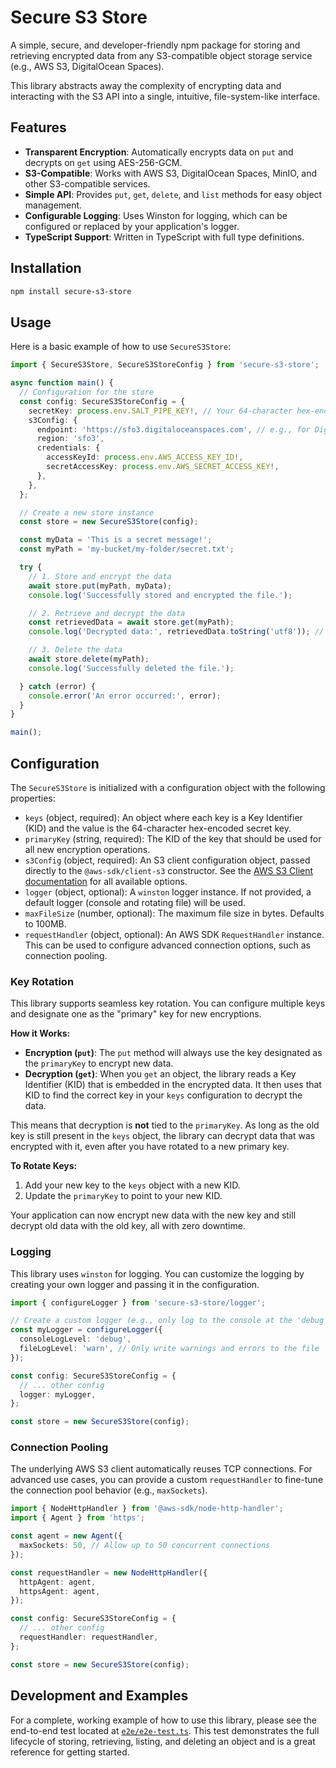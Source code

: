 # Secure S3 Store

A simple, secure, and developer-friendly npm package for storing and retrieving encrypted data from any S3-compatible object storage service (e.g., AWS S3, DigitalOcean Spaces).

This library abstracts away the complexity of encrypting data and interacting with the S3 API into a single, intuitive, file-system-like interface.

## Features

-   **Transparent Encryption**: Automatically encrypts data on `put` and decrypts on `get` using AES-256-GCM.
-   **S3-Compatible**: Works with AWS S3, DigitalOcean Spaces, MinIO, and other S3-compatible services.
-   **Simple API**: Provides `put`, `get`, `delete`, and `list` methods for easy object management.
-   **Configurable Logging**: Uses Winston for logging, which can be configured or replaced by your application's logger.
-   **TypeScript Support**: Written in TypeScript with full type definitions.

## Installation

```bash
npm install secure-s3-store
```

## Usage

Here is a basic example of how to use `SecureS3Store`:

```typescript
import { SecureS3Store, SecureS3StoreConfig } from 'secure-s3-store';

async function main() {
  // Configuration for the store
  const config: SecureS3StoreConfig = {
    secretKey: process.env.SALT_PIPE_KEY!, // Your 64-character hex-encoded secret key
    s3Config: {
      endpoint: 'https://sfo3.digitaloceanspaces.com', // e.g., for DigitalOcean
      region: 'sfo3',
      credentials: {
        accessKeyId: process.env.AWS_ACCESS_KEY_ID!,
        secretAccessKey: process.env.AWS_SECRET_ACCESS_KEY!,
      },
    },
  };

  // Create a new store instance
  const store = new SecureS3Store(config);

  const myData = 'This is a secret message!';
  const myPath = 'my-bucket/my-folder/secret.txt';

  try {
    // 1. Store and encrypt the data
    await store.put(myPath, myData);
    console.log('Successfully stored and encrypted the file.');

    // 2. Retrieve and decrypt the data
    const retrievedData = await store.get(myPath);
    console.log('Decrypted data:', retrievedData.toString('utf8')); // Outputs: This is a secret message!

    // 3. Delete the data
    await store.delete(myPath);
    console.log('Successfully deleted the file.');

  } catch (error) {
    console.error('An error occurred:', error);
  }
}

main();
```

## Configuration

The `SecureS3Store` is initialized with a configuration object with the following properties:

-   `keys` (object, required): An object where each key is a Key Identifier (KID) and the value is the 64-character hex-encoded secret key.
-   `primaryKey` (string, required): The KID of the key that should be used for all new encryption operations.
-   `s3Config` (object, required): An S3 client configuration object, passed directly to the `@aws-sdk/client-s3` constructor. See the [AWS S3 Client documentation](https://docs.aws.amazon.com/AWSJavaScriptSDK/v3/latest/classes/_aws_sdk_client_s3.S3Client.html) for all available options.
-   `logger` (object, optional): A `winston` logger instance. If not provided, a default logger (console and rotating file) will be used.
-   `maxFileSize` (number, optional): The maximum file size in bytes. Defaults to 100MB.
-   `requestHandler` (object, optional): An AWS SDK `RequestHandler` instance. This can be used to configure advanced connection options, such as connection pooling.

### Key Rotation

This library supports seamless key rotation. You can configure multiple keys and designate one as the "primary" key for new encryptions.

**How it Works:**

-   **Encryption (`put`)**: The `put` method will always use the key designated as the `primaryKey` to encrypt new data.
-   **Decryption (`get`)**: When you `get` an object, the library reads a Key Identifier (KID) that is embedded in the encrypted data. It then uses that KID to find the correct key in your `keys` configuration to decrypt the data.

This means that decryption is **not** tied to the `primaryKey`. As long as the old key is still present in the `keys` object, the library can decrypt data that was encrypted with it, even after you have rotated to a new primary key.

**To Rotate Keys:**

1.  Add your new key to the `keys` object with a new KID.
2.  Update the `primaryKey` to point to your new KID.

Your application can now encrypt new data with the new key and still decrypt old data with the old key, all with zero downtime.

### Logging

This library uses `winston` for logging. You can customize the logging by creating your own logger and passing it in the configuration.

```typescript
import { configureLogger } from 'secure-s3-store/logger';

// Create a custom logger (e.g., only log to the console at the 'debug' level)
const myLogger = configureLogger({
  consoleLogLevel: 'debug',
  fileLogLevel: 'warn', // Only write warnings and errors to the file
});

const config: SecureS3StoreConfig = {
  // ... other config
  logger: myLogger,
};

const store = new SecureS3Store(config);
```

### Connection Pooling

The underlying AWS S3 client automatically reuses TCP connections. For advanced use cases, you can provide a custom `requestHandler` to fine-tune the connection pool behavior (e.g., `maxSockets`).

```typescript
import { NodeHttpHandler } from '@aws-sdk/node-http-handler';
import { Agent } from 'https';

const agent = new Agent({
  maxSockets: 50, // Allow up to 50 concurrent connections
});

const requestHandler = new NodeHttpHandler({
  httpAgent: agent,
  httpsAgent: agent,
});

const config: SecureS3StoreConfig = {
  // ... other config
  requestHandler: requestHandler,
};

const store = new SecureS3Store(config);
```

## Development and Examples

For a complete, working example of how to use this library, please see the end-to-end test located at [`e2e/e2e-test.ts`](./e2e/e2e-test.ts). This test demonstrates the full lifecycle of storing, retrieving, listing, and deleting an object and is a great reference for getting started.